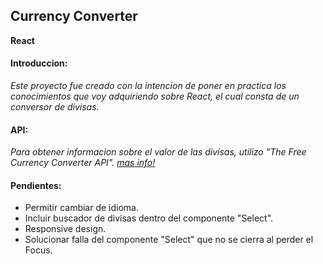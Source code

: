 ## Currency Converter
**React**

#### Introduccion:
*Este proyecto fue creado con la intencion de poner en practica los conocimientos que voy adquiriendo sobre React, el cual consta de un conversor de divisas.*

#### API:
*Para obtener informacion sobre el valor de las divisas, utilizo "The Free Currency Converter API". [mas info!](https://free.currencyconverterapi.com/)*

#### Pendientes:
 * Permitir cambiar de idioma.
 * Incluir buscador de divisas dentro del componente "Select".
 * Responsive design.
 * Solucionar falla del componente "Select" que no se cierra al perder el Focus.
